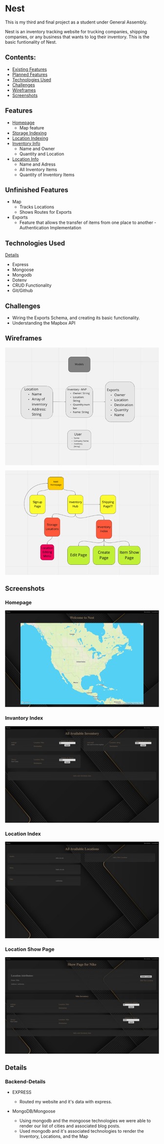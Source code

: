 # Nest
This is my third and final project as a student under General Assembly.

Nest is an inventory tracking website for trucking companies, shipping companies, or any business that wants to log their inventory. This is the basic funtionality of Nest. 
## Contents:


-  [Existing Features](#Features)
-  [Planned Features](#Unfinished-Features)
-  [Technologies Used](#Technologies-Used)
-  [Challenges](#Challenges)
-  [Wireframes](#Wireframes)
-  [Screenshots](#Screenshots)

## Features
- [Homepage](#Homepage)
    - Map feature
- [Storage Indexing](#Invenory)
- [Location Indexing](#Locations)
- [Inventory Info](#Inventoryinfo)
    - Name and Owner
    - Quantity and Location
- [Location Info](#Locationinfo)
    - Name and Adress
    - All Inventory Items
    - Quantity of Inventory Items


## Unfinished Features
- Map
    - Tracks Locations
    - Shows Routes for Exports
- Exports
    - Feature that allows the transfer of items from one place to another
-Authentication Implementation

## Technologies Used

[Details](#Details)
- Express
- Mongoose
- Mongodb
- Dotenv
- CRUD Functionality
- Git/Github

## Challenges
- Wiring the Exports Schema, and creating its basic functionality.
- Understanding the Mapbox API

## Wireframes

![](/resources/DiagramWireframe.png)

![](/resources/DiagramWireframe2.png)

## Screenshots
### Homepage
![](/resources/Homepage.png)
### Invantory Index 
![](/resources/InventoryIndexPage.png)
### Location Index 
![](/resources/LocationIndexPage.png)
### Location Show Page 
![](/resources/LocationShowPage.png)

## Details
### Backend-Details
- EXPRESS
    - Routed my website and it's data with express.
    
 - MongoDB/Mongoose
    - Using mongodb and the mongoose technologies we were able to render our list of cities and associated blog posts.
    - Used mongodb and it's associated technologies to render the Inventory, Locations, and the Map


